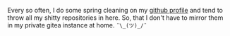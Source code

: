 Every so often, I do some spring cleaning on my [github profile](https://github.com/mournfully) and tend to throw all my shitty repositories in here. So, that I don't have to mirror them in my private gitea instance at home. `¯\_(ツ)_/¯` 

